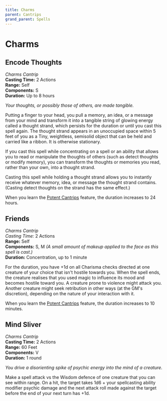 ```yaml
---
title: Charms
parent: Cantrips
grand_parent: Spells
---
```


# Charms

## Encode Thoughts
*Charms Cantrip*<br>
**Casting Time:** 2 Actions<br>
**Range:** Self<br>
**Components:** S<br>
**Duration:** Up to 8 hours

*Your thoughts, or possibly those of others, are made tangible.*

Putting a finger to your head, you pull a memory, an idea, or a message from your mind and transform it into a tangible string of glowing energy called a thought strand, which persists for the duration or until you cast this spell again. The thought strand appears in an unoccupied space within 5 feet of you as a Tiny, weightless, semisolid object that can be held and carried like a ribbon. It is otherwise stationary.

If you cast this spell while concentrating on a spell or an ability that allows you to read or manipulate the thoughts of others (such as detect thoughts or modify memory), you can transform the thoughts or memories you read, rather than your own, into a thought strand.

Casting this spell while holding a thought strand allows you to instantly receive whatever memory, idea, or message the thought strand contains. (Casting detect thoughts on the strand has the same effect.)

When you learn the [Potent Cantrips](https://stormchaserroleplaying.com/stormchaserRPG/Classes/Mage/#potent-cantrips) feature, the duration increases to 24 hours.

## Friends
*Charms Cantrip*<br>
*Casting Time:* 2 Actions<br>
**Range:** Self<br>
**Components:** S, M *(A small amount of makeup applied to the face as this spell is cast.)*<br>
**Duration:** Concentration, up to 1 minute

For the duration, you have +1d on all Charisma checks directed at one creature of your choice that isn't hostile towards you. When the spell ends, the creature realises that you used magic to influence its mood and becomes hostile toward you. A creature prone to violence might attack you. Another creature might seek retribution in other ways (at the GM's discretion), depending on the nature of your interaction with it.

When you learn the [Potent Cantrips](https://stormchaserroleplaying.com/stormchaserRPG/Classes/Mage/#potent-cantrips) feature, the duration increases to 10 minutes.

## Mind Sliver
*Charms Cantrip*<br>
**Casting Time:** 2 Actions<br>
**Range:** 60 Feet<br>
**Components:** V<br>
**Duration:** 1 round

*You drive a disorienting spike of psychic energy into the mind of a creature.*

Make a spell attack vs the Wisdom defence of one creature that you can see within range. On a hit, the target takes 1d6 + your spellcasting ability modifier psychic damage and the next attack roll made against the target before the end of your next turn has +1d.

